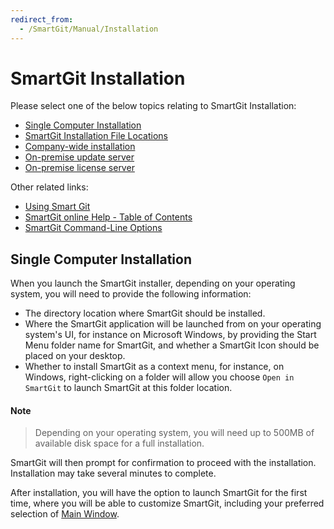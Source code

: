 ```yaml
---
redirect_from:
  - /SmartGit/Manual/Installation
---
```

# SmartGit Installation

Please select one of the below topics relating to SmartGit Installation:

  - [Single Computer Installation](#single-computer-installation)
  - [SmartGit Installation File Locations](Installation-and-Files.md)
  - [Company-wide installation](Company-wide-installation.md)
  - [On-premise update server](On-premise-update-server.md)
  - [On-premise license server](On-premise-license-server.md)

Other related links:
- [Using Smart Git](../GUI/index.md)
- [SmartGit online Help - Table of Contents](../index.md)
- [SmartGit Command-Line Options](../GUI/Command-Line-Options.md)

## Single Computer Installation

When you launch the SmartGit installer, depending on your operating system, you will need to provide the following information:
- The directory location where SmartGit should be installed.
- Where the SmartGit application will be launched from on your operating system's UI, for instance on Microsoft Windows, by providing the Start Menu folder name for SmartGit, and whether a SmartGit Icon should be placed on your desktop.
- Whether to install SmartGit as a context menu, for instance, on Windows, right-clicking on a folder will allow you choose `Open in SmartGit` to launch SmartGit at this folder location.

#### Note
> Depending on your operating system, you will need up to 500MB of available disk space for a full installation.

SmartGit will then prompt for confirmation to proceed with the installation.
Installation may take several minutes to complete.

After installation, you will have the option to launch SmartGit for the first time, where you will be able to customize SmartGit, including your preferred selection of [Main Window](../GUI/Main-Windows.md).


